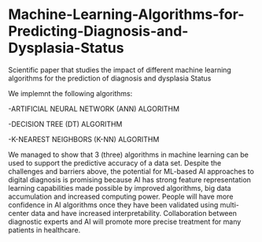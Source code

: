 # Machine-Learning-Algorithms-for-Predicting-Diagnosis-and-Dysplasia-Status
Scientific paper that studies the impact of different machine learning algorithms for the prediction of diagnosis and dysplasia Status

We implemnt the following algorithms: 

-ARTIFICIAL NEURAL NETWORK (ANN) ALGORITHM

-DECISION TREE (DT) ALGORITHM

-K-NEAREST NEIGHBORS (K-NN) ALGORITHM


We managed to show that 3 (three) algorithms in machine learning can be used to support the predictive accuracy of a data set. Despite the challenges and barriers above, the potential for ML-based AI approaches to digital diagnosis is promising because AI has strong feature representation learning capabilities made possible by improved algorithms, big data accumulation and increased computing power. People will have more confidence in AI algorithms once they have been validated using multi-center data and have increased interpretability. Collaboration between diagnostic experts and AI will promote more precise treatment for many patients in healthcare.
